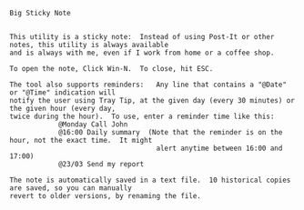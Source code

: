     Big Sticky Note


    This utility is a sticky note:  Instead of using Post-It or other notes, this utility is always available
    and is always with me, even if I work from home or a coffee shop.

    To open the note, Click Win-N.  To close, hit ESC.

    The tool also supports reminders:   Any line that contains a "@Date" or "@Time" indication will 
    notify the user using Tray Tip, at the given day (every 30 minutes) or the given hour (every day,
    twice during the hour).  To use, enter a reminder time like this:
                @Monday Call John
                @16:00 Daily summary  (Note that the reminder is on the hour, not the exact time.  It might 
                                        alert anytime between 16:00 and 17:00)
                @23/03 Send my report   

    The note is automatically saved in a text file.  10 historical copies are saved, so you can manually
    revert to older versions, by renaming the file.
